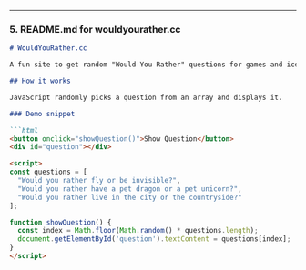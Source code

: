 
---

### 5. README.md for **wouldyourather.cc**

```markdown
# WouldYouRather.cc

A fun site to get random "Would You Rather" questions for games and icebreakers.

## How it works

JavaScript randomly picks a question from an array and displays it.

### Demo snippet

```html
<button onclick="showQuestion()">Show Question</button>
<div id="question"></div>

<script>
const questions = [
  "Would you rather fly or be invisible?",
  "Would you rather have a pet dragon or a pet unicorn?",
  "Would you rather live in the city or the countryside?"
];

function showQuestion() {
  const index = Math.floor(Math.random() * questions.length);
  document.getElementById('question').textContent = questions[index];
}
</script>
